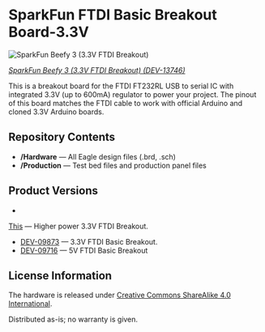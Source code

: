 SparkFun FTDI Basic Breakout Board-3.3V
========================================

![SparkFun Beefy 3 (3.3V FTDI Breakout)](https://cdn.sparkfun.com//assets/parts/1/1/2/7/6/13746-01.jpg)

[*SparkFun Beefy 3 (3.3V FTDI Breakout) (DEV-13746)*](https://www.sparkfun.com/products/13746)

This is a breakout board for the FTDI FT232RL USB to serial IC with integrated 3.3V (up to 600mA) regulator to power your project.
The pinout of this board matches the FTDI cable to work with official Arduino and cloned 3.3V Arduino boards.

Repository Contents
-------------------
* **/Hardware** &mdash; All Eagle design files (.brd, .sch)
* **/Production** &mdash; Test bed files and production panel files

Product Versions
----------------
* 
[This](https://www.sparkfun.com/products/13746) &mdash; Higher power 3.3V FTDI Breakout.
* [DEV-09873](https://www.sparkfun.com/products/9873) &mdash; 3.3V FTDI Basic Breakout.
* [DEV-09716](https://www.sparkfun.com/products/9716) &mdash; 5V FTDI Basic Breakout

License Information
-------------------
The hardware is released under [Creative Commons ShareAlike 4.0 International](https://creativecommons.org/licenses/by-sa/4.0/).

Distributed as-is; no warranty is given.
